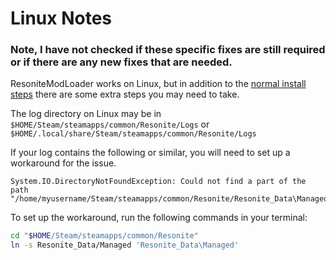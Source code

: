 # Linux Notes

### Note, I have not checked if these specific fixes are still required or if there are any new fixes that are needed.

ResoniteModLoader works on Linux, but in addition to the [normal install steps](../README.md#installation) there are some extra steps you may need to take.

The log directory on Linux may be in `$HOME/Steam/steamapps/common/Resonite/Logs` or `$HOME/.local/share/Steam/steamapps/common/Resonite/Logs`

If your log contains the following or similar, you will need to set up a workaround for the issue.

```log
System.IO.DirectoryNotFoundException: Could not find a part of the path "/home/myusername/Steam/steamapps/common/Resonite/Resonite_Data\Managed/FrooxEngine.dll".
```

To set up the workaround, run the following commands in your terminal:

```bash
cd "$HOME/Steam/steamapps/common/Resonite"
ln -s Resonite_Data/Managed 'Resonite_Data\Managed'
```
